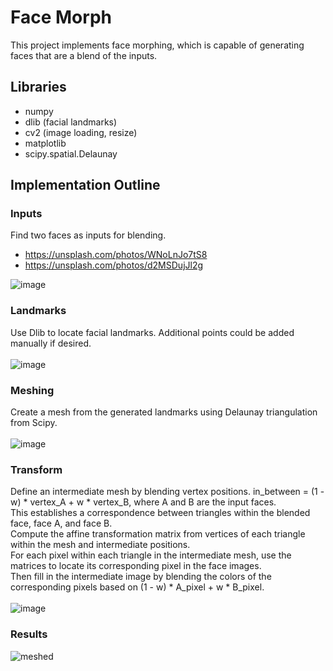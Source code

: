 # Face Morph
This project implements face morphing, which is capable of generating faces that are a blend of the inputs.

## Libraries 
* numpy
* dlib (facial landmarks)
* cv2 (image loading, resize)
* matplotlib
* scipy.spatial.Delaunay

## Implementation Outline
### Inputs
Find two faces as inputs for blending. </br>
* https://unsplash.com/photos/WNoLnJo7tS8
* https://unsplash.com/photos/d2MSDujJl2g

![image](https://github.com/XDDz123/face-morph/assets/20507222/bdcde3f8-713b-4793-a8fe-77e8cb3e78b4) </br>

### Landmarks
Use Dlib to locate facial landmarks. Additional points could be added manually if desired.</br></br>
![image](https://github.com/XDDz123/face-morph/assets/20507222/1b91d86e-f506-4439-9b98-73bfce997875)

### Meshing
Create a mesh from the generated landmarks using Delaunay triangulation from Scipy.</br></br>
![image](https://github.com/XDDz123/face-morph/assets/20507222/8694d544-eea4-48ec-9ede-a96ef4d14731)

### Transform
Define an intermediate mesh by blending vertex positions. in_between = (1 - w) * vertex_A + w * vertex_B, where A and B are the input faces. </br>
This establishes a correspondence between triangles within the blended face, face A, and face B.  </br>
Compute the affine transformation matrix from vertices of each triangle within the mesh and intermediate positions. </br>
For each pixel within each triangle in the intermediate mesh, use the matrices to locate its corresponding pixel in the face images. </br>
Then fill in the intermediate image by blending the colors of the corresponding pixels based on (1 - w) * A_pixel + w * B_pixel.</br> </br>
![image](https://github.com/XDDz123/face-morph/assets/20507222/f548a34b-b468-4371-9793-edd9b7c33aa5)

### Results
![meshed](https://github.com/XDDz123/face-morph/assets/20507222/3d5f9657-a28f-4cd9-92d7-a0b966113a28)
